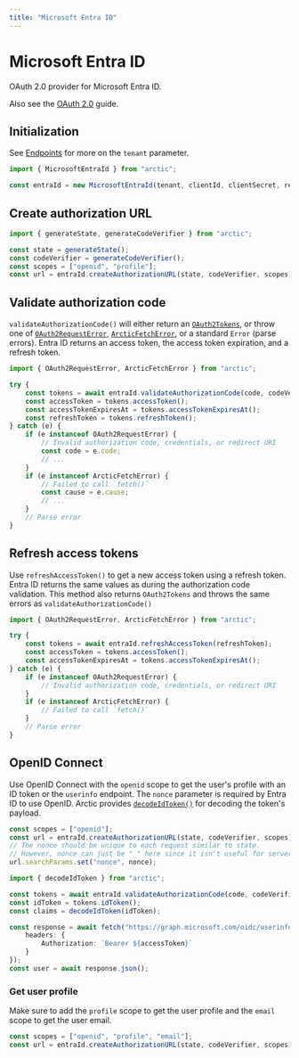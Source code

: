 ```yaml
---
title: "Microsoft Entra ID"
---
```


# Microsoft Entra ID

OAuth 2.0 provider for Microsoft Entra ID.

Also see the [OAuth 2.0](/guides/oauth2) guide.

## Initialization

See [Endpoints](https://learn.microsoft.com/en-us/entra/identity-platform/v2-protocols#endpoints) for more on the `tenant` parameter.

```ts
import { MicrosoftEntraId } from "arctic";

const entraId = new MicrosoftEntraId(tenant, clientId, clientSecret, redirectURI);
```

## Create authorization URL

```ts
import { generateState, generateCodeVerifier } from "arctic";

const state = generateState();
const codeVerifier = generateCodeVerifier();
const scopes = ["openid", "profile"];
const url = entraId.createAuthorizationURL(state, codeVerifier, scopes);
```

## Validate authorization code

`validateAuthorizationCode()` will either return an [`OAuth2Tokens`](/reference/main/OAuth2Tokens), or throw one of [`OAuth2RequestError`](/reference/main/OAuth2RequestError), [`ArcticFetchError`](/reference/main/ArcticFetchError), or a standard `Error` (parse errors). Entra ID returns an access token, the access token expiration, and a refresh token.

```ts
import { OAuth2RequestError, ArcticFetchError } from "arctic";

try {
	const tokens = await entraId.validateAuthorizationCode(code, codeVerifier);
	const accessToken = tokens.accessToken();
	const accessTokenExpiresAt = tokens.accessTokenExpiresAt();
	const refreshToken = tokens.refreshToken();
} catch (e) {
	if (e instanceof OAuth2RequestError) {
		// Invalid authorization code, credentials, or redirect URI
		const code = e.code;
		// ...
	}
	if (e instanceof ArcticFetchError) {
		// Failed to call `fetch()`
		const cause = e.cause;
		// ...
	}
	// Parse error
}
```

## Refresh access tokens

Use `refreshAccessToken()` to get a new access token using a refresh token. Entra ID returns the same values as during the authorization code validation. This method also returns `OAuth2Tokens` and throws the same errors as `validateAuthorizationCode()`

```ts
import { OAuth2RequestError, ArcticFetchError } from "arctic";

try {
	const tokens = await entraId.refreshAccessToken(refreshToken);
	const accessToken = tokens.accessToken();
	const accessTokenExpiresAt = tokens.accessTokenExpiresAt();
} catch (e) {
	if (e instanceof OAuth2RequestError) {
		// Invalid authorization code, credentials, or redirect URI
	}
	if (e instanceof ArcticFetchError) {
		// Failed to call `fetch()`
	}
	// Parse error
}
```

## OpenID Connect

Use OpenID Connect with the `openid` scope to get the user's profile with an ID token or the `userinfo` endpoint. The `nonce` parameter is required by Entra ID to use OpenID. Arctic provides [`decodeIdToken()`](/reference/main/decodeIdToken) for decoding the token's payload.

```ts
const scopes = ["openid"];
const url = entraId.createAuthorizationURL(state, codeVerifier, scopes);
// The nonce should be unique to each request similar to state.
// However, nonce can just be "_" here since it isn't useful for server-based OAuth.
url.searchParams.set("nonce", nonce);
```

```ts
import { decodeIdToken } from "arctic";

const tokens = await entraId.validateAuthorizationCode(code, codeVerifier);
const idToken = tokens.idToken();
const claims = decodeIdToken(idToken);
```

```ts
const response = await fetch("https://graph.microsoft.com/oidc/userinfo", {
	headers: {
		Authorization: `Bearer ${accessToken}`
	}
});
const user = await response.json();
```

### Get user profile

Make sure to add the `profile` scope to get the user profile and the `email` scope to get the user email.

```ts
const scopes = ["openid", "profile", "email"];
const url = entraId.createAuthorizationURL(state, codeVerifier, scopes);
```
